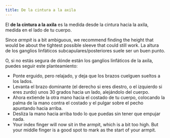 ```yaml
---
title: De la cintura a la axila
---
```


El **de la cintura a la axila** es la medida desde la cintura hacia la axila, medida en el lado de tu cuerpo.

Since _armpit_ is a bit ambiguous, we recommend finding the height that would be about the tightest possible sleeve that could still work. La altura de los ganglios linfáticos subcapulares/posteriores suele ser un buen punto.

O, si no estás segura de dónde están los ganglios linfáticos de la axila, puedes seguir este planteamiento:

- Ponte erguido, pero relajado, y deja que los brazos cuelguen sueltos a los lados.
- Levanta el brazo dominante (el derecho si eres diestro, o el izquierdo si eres zurdo) unos 30 grados hacia un lado, alejándolo del cuerpo.
- Ahora extiende la otra mano hacia el costado de tu cuerpo, colocando la palma de la mano contra el costado y el pulgar sobre el pecho apuntando hacia arriba.
- Desliza la mano hacia arriba todo lo que puedas sin tener que empujar nada.
- Your index finger will now sit in the armpit, which is a bit too high. But your middle finger is a good spot to mark as the start of your armpit.


<MeasieImage />
